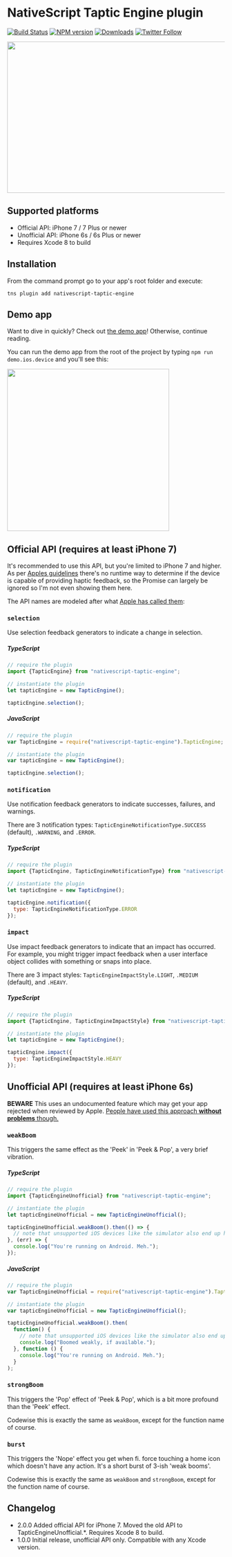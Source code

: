# NativeScript Taptic Engine plugin

[![Build Status][build-status]][build-url]
[![NPM version][npm-image]][npm-url]
[![Downloads][downloads-image]][npm-url]
[![Twitter Follow][twitter-image]][twitter-url]

[build-status]:https://travis-ci.org/EddyVerbruggen/nativescript-taptic-engine.svg?branch=master
[build-url]:https://travis-ci.org/EddyVerbruggen/nativescript-taptic-engine
[npm-image]:http://img.shields.io/npm/v/nativescript-taptic-engine.svg
[npm-url]:https://npmjs.org/package/nativescript-taptic-engine
[downloads-image]:http://img.shields.io/npm/dm/nativescript-taptic-engine.svg
[twitter-image]:https://img.shields.io/twitter/follow/eddyverbruggen.svg?style=social&label=Follow%20me
[twitter-url]:https://twitter.com/eddyverbruggen

<img src="https://raw.githubusercontent.com/EddyVerbruggen/nativescript-taptic-engine/master/taptic-6s-plus.jpg" width="541px" height="350px"/>

## Supported platforms
* Official API: iPhone 7 / 7 Plus or newer
* Unofficial API: iPhone 6s / 6s Plus or newer
* Requires Xcode 8 to build

## Installation
From the command prompt go to your app's root folder and execute:

```
tns plugin add nativescript-taptic-engine
```

## Demo app
Want to dive in quickly? Check out [the demo app](demo)! Otherwise, continue reading.

You can run the demo app from the root of the project by typing `npm run demo.ios.device` and you'll see this:

<img src="https://raw.githubusercontent.com/EddyVerbruggen/nativescript-taptic-engine/master/demo-app.png" width="375px"/>


## Official API (requires at least iPhone 7)
It's recommended to use this API, but you're limited to iPhone 7 and higher.
As per [Apples guidelines](https://developer.apple.com/reference/uikit/uifeedbackgenerator)
there's no runtime way to determine if the device is capable of providing haptic feedback,
so the Promise can largely be ignored so I'm not even showing them here.

The API names are modeled after what [Apple has called them](https://developer.apple.com/reference/uikit/uifeedbackgenerator):

### `selection`
Use selection feedback generators to indicate a change in selection.

##### TypeScript
```js
// require the plugin
import {TapticEngine} from "nativescript-taptic-engine";

// instantiate the plugin
let tapticEngine = new TapticEngine();

tapticEngine.selection();
```

##### JavaScript
```js
// require the plugin
var TapticEngine = require("nativescript-taptic-engine").TapticEngine;

// instantiate the plugin
var tapticEngine = new TapticEngine();

tapticEngine.selection();
```

### `notification`
Use notification feedback generators to indicate successes, failures, and warnings.

There are 3 notification types: `TapticEngineNotificationType.SUCCESS` (default), `.WARNING`, and `.ERROR`.

##### TypeScript
```js
// require the plugin
import {TapticEngine, TapticEngineNotificationType} from "nativescript-taptic-engine";

// instantiate the plugin
let tapticEngine = new TapticEngine();

tapticEngine.notification({
  type: TapticEngineNotificationType.ERROR
});
```

### `impact`
Use impact feedback generators to indicate that an impact has occurred.
For example, you might trigger impact feedback when a user interface object
collides with something or snaps into place.

There are 3 impact styles: `TapticEngineImpactStyle.LIGHT`, `.MEDIUM` (default), and `.HEAVY`.

##### TypeScript
```js
// require the plugin
import {TapticEngine, TapticEngineImpactStyle} from "nativescript-taptic-engine";

// instantiate the plugin
let tapticEngine = new TapticEngine();

tapticEngine.impact({
  type: TapticEngineImpactStyle.HEAVY
});
```


## Unofficial API (requires at least iPhone 6s)
__BEWARE__ This uses an undocumented feature which may get your app rejected when reviewed by Apple.
[People have used this approach __without problems__ though.](http://stackoverflow.com/questions/32526868/taptic-in-ios-9)

### `weakBoom`
This triggers the same effect as the 'Peek' in 'Peek & Pop', a very brief vibration.

##### TypeScript
```js
// require the plugin
import {TapticEngineUnofficial} from "nativescript-taptic-engine";

// instantiate the plugin
let tapticEngineUnofficial = new TapticEngineUnofficial();

tapticEngineUnofficial.weakBoom().then(() => {
  // note that unsupported iOS devices like the simulator also end up here
}, (err) => {
  console.log("You're running on Android. Meh.");
});
```

##### JavaScript
```js
// require the plugin
var TapticEngineUnofficial = require("nativescript-taptic-engine").TapticEngineUnofficial;

// instantiate the plugin
var tapticEngineUnofficial = new TapticEngineUnofficial();

tapticEngineUnofficial.weakBoom().then(
  function() {
    // note that unsupported iOS devices like the simulator also end up here
    console.log("Boomed weakly, if available.");
  }, function () {
    console.log("You're running on Android. Meh.");
  }
);
```

### `strongBoom`
This triggers the 'Pop' effect of 'Peek & Pop', which is a bit more profound than the 'Peek' effect.

Codewise this is exactly the same as `weakBoom`, except for the function name of course.


### `burst`
This triggers the 'Nope' effect you get when fi. force touching a home icon which doesn't have any action. It's a short burst of 3-ish 'weak booms'.

Codewise this is exactly the same as `weakBoom` and `strongBoom`, except for the function name of course.

## Changelog
* 2.0.0  Added official API for iPhone 7. Moved the old API to TapticEngineUnofficial.*. Requires Xcode 8 to build.
* 1.0.0  Initial release, unofficial API only. Compatible with any Xcode version.
